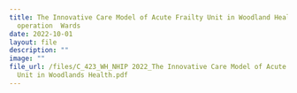 ```yaml
---
title: The Innovative Care Model of Acute Frailty Unit in Woodland Health pre
  operation  Wards
date: 2022-10-01
layout: file
description: ""
image: ""
file_url: /files/C_423_WH_NHIP 2022_The Innovative Care Model of Acute Frailty
  Unit in Woodlands Health.pdf
---
```


